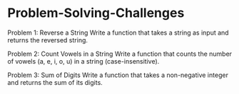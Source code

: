 # Problem-Solving-Challenges

Problem 1: Reverse a String
Write a function that takes a string as input and returns the reversed string.



Problem 2: Count Vowels in a String
Write a function that counts the number of vowels (a, e, i, o, u) in a string (case-insensitive).



Problem 3: Sum of Digits
Write a function that takes a non-negative integer and returns the sum of its digits.



